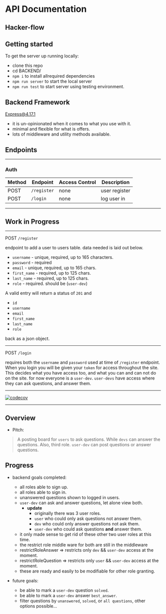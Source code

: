 # API Documentation

## Hacker-flow

## Getting started

To get the server up running locally:

- clone this repo
- cd BACKEND/
- `npm i` to install allrequired dependencies
- `npm run server` to start the local server
- `npm run test` to start server using testing environment.

## Backend Framework

Express@4.17.1

- it is un-opinionated when it comes to what you use with it.
- minimal and flexible for what is offers.
- lots of middleware and utility methods available.

## Endpoints
---

### Auth

|Method   | Endpoint  | Access Control  | Description  |
|---|---|---|---|
| POST  | `/register`  | none  | user register   |
| POST  | `/login`  | none  | log user in  |



----
## Work in Progress
---
POST `/register`

endpoint to add a user to users table.
data needed is laid out below.

- `username` - unique, required, up to 165 characters.
- `password` - required
- `email` - unique,  required, up to 165 chars.
- `first_name` - required, up to 125 chars.
- `last_name` - required, up to 125 chars.
- `role` - required. should be (`user-dev`)

A valid entry will return a status of `201` and

- `id`
- `username`
- `email`
- `first_name`
- `last_name`
- `role`

back as a json object.

---

POST `/login`

requires both the `username` and `password` used at time of `/register` endpoint. When you login you
will be given your `token` for access throughout the site. This decides what you have access too,
and what you can and can not do on the site. 
for now everyone is a `user-dev`.
`user-devs` have access where they can ask questions, and answer them.



---

[![codecov](https://codecov.io/gh/mikeyjwilliams/hacker-flow/branch/master/graph/badge.svg)](https://codecov.io/gh/mikeyjwilliams/hacker-flow)

---

## Overview

- Pitch:

> A posting board for `users` to ask questions. While `devs` can answer the questions. Also, third role.
> `user-dev` can post questions or answer questions.

## Progress

- backend goals completed:
  - all roles able to sign up.
  - all roles able to sign in.
  - unanswered questions shown to logged in users.
  - `user-dev` can ask and answer questions, let alone view both.
    - **update** 
      - originally there was 3 user roles.
      - `user` who could only ask questions not answer them.
      - `dev` who could only answer questions not ask them.
      - `user-dev` who could ask questions **and** answer them.
  - it only made sense to get rid of these other two user roles at this time.
  - the restrict role middle ware for both are still in the middleware
  - restrictRoleAnswer => restricts only `dev` && `user-dev` access at the moment.
  - restrictRoleQuestion => restricts only `user` && `user-dev` access at the moment.
  - these are ready and easily to be modifiable for other role granting.
  

- future goals:
  - be able to mark a `user-dev` question `solved`.
  - be able to mark a `user-dev` answer `best_answer`.
  - filter questions by `unanswered`, `solved`, or `all questions`, other options possible...
